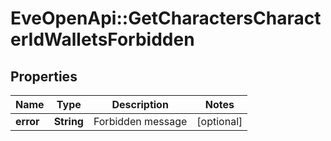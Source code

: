 # EveOpenApi::GetCharactersCharacterIdWalletsForbidden

## Properties
Name | Type | Description | Notes
------------ | ------------- | ------------- | -------------
**error** | **String** | Forbidden message | [optional] 


